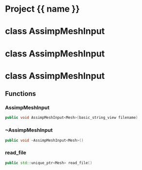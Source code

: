 <script setup>
import {useRoute} from 'vitepress'
const {path} = useRoute()
const tokens = path.split('/')
const words = tokens[2].split('-');
for (let i = 0; i < words.length; i++) {
    words[i] = words[i].charAt(0).toUpperCase() + words[i].slice(1);
    words[i] = words[i].replace('geode', 'Geode')
}
const name = words.join('-');
</script>
# Project {{ name }}

# class AssimpMeshInput


# class AssimpMeshInput


# class AssimpMeshInput


## Functions

### AssimpMeshInput

```cpp
public void AssimpMeshInput<Mesh>(basic_string_view filename)
```


### ~AssimpMeshInput

```cpp
public void ~AssimpMeshInput<Mesh>()
```


### read_file

```cpp
public std::unique_ptr<Mesh> read_file()
```





